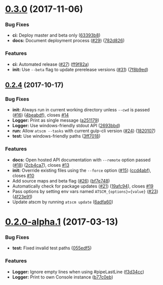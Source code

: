 <a name="0.3.0"></a>
# [0.3.0](https://github.com/atSCM/atscm-cli/compare/v0.2.4...v0.3.0) (2017-11-06)


### Bug Fixes

* **ci:** Deploy master and beta only ([63393b8](https://github.com/atSCM/atscm-cli/commit/63393b8))
* **docs:** Document deployment process ([#29](https://github.com/atSCM/atscm-cli/issues/29)) ([782d826](https://github.com/atSCM/atscm-cli/commit/782d826))


### Features

* **ci:** Automated release ([#27](https://github.com/atSCM/atscm-cli/issues/27)) ([ff9f82a](https://github.com/atSCM/atscm-cli/commit/ff9f82a))
* **init:** Use `--beta` flag to update prerelease versions ([#31](https://github.com/atSCM/atscm-cli/issues/31)) ([7f8b9ed](https://github.com/atSCM/atscm-cli/commit/7f8b9ed))



<a name="0.2.4"></a>
## [0.2.4](https://github.com/atSCM/atscm-cli/compare/0.2.0-alpha.1...v0.2.4) (2017-10-17)


### Bug Fixes

* **init:** Always run in current working directory unless `--cwd` is passed ([#16](https://github.com/atSCM/atscm-cli/issues/16)) ([4beabdf](https://github.com/atSCM/atscm-cli/commit/4beabdf)), closes [#14](https://github.com/atSCM/atscm-cli/issues/14)
* **Logger:** Print as single message ([a251179](https://github.com/atSCM/atscm-cli/commit/a251179))
* **Logger:** Use windows-friendly stdout API ([2693bbd](https://github.com/atSCM/atscm-cli/commit/2693bbd))
* **run:** Allow `atscm --tasks` with current gulp-cli version ([#24](https://github.com/atSCM/atscm-cli/issues/24)) ([1820107](https://github.com/atSCM/atscm-cli/commit/1820107))
* **test:** Use windows-friendly paths ([3ff7018](https://github.com/atSCM/atscm-cli/commit/3ff7018))


### Features

* **docs:** Open hosted API documentation with `--remote` option passed ([#18](https://github.com/atSCM/atscm-cli/issues/18)) ([2cb4ca7](https://github.com/atSCM/atscm-cli/commit/2cb4ca7)), closes [#13](https://github.com/atSCM/atscm-cli/issues/13)
* **init:** Override existing files using the `--force` option ([#15](https://github.com/atSCM/atscm-cli/issues/15)) ([ccd4abf](https://github.com/atSCM/atscm-cli/commit/ccd4abf)), closes [#10](https://github.com/atSCM/atscm-cli/issues/10)
* Add source maps and beta flag ([#26](https://github.com/atSCM/atscm-cli/issues/26)) ([bf7e748](https://github.com/atSCM/atscm-cli/commit/bf7e748))
* Automatically check for package updates ([#21](https://github.com/atSCM/atscm-cli/issues/21)) ([19afc94](https://github.com/atSCM/atscm-cli/commit/19afc94)), closes [#19](https://github.com/atSCM/atscm-cli/issues/19)
* Pass options by setting env vars named `ATSCM_{options}={value}` ([#23](https://github.com/atSCM/atscm-cli/issues/23)) ([4f23e91](https://github.com/atSCM/atscm-cli/commit/4f23e91))
* Update atscm by running `atscm update` ([6adfa60](https://github.com/atSCM/atscm-cli/commit/6adfa60))



<a name="0.2.0-alpha.1"></a>
# [0.2.0-alpha.1](https://github.com/atSCM/atscm-cli/compare/055edf5...0.2.0-alpha.1) (2017-03-13)


### Bug Fixes

* **test:** Fixed invalid test paths ([055edf5](https://github.com/atSCM/atscm-cli/commit/055edf5))


### Features

* **Logger:** Ignore empty lines when using #pipeLastLine ([f3d34cc](https://github.com/atSCM/atscm-cli/commit/f3d34cc))
* **Logger:** Print to own Console instance ([b77c0eb](https://github.com/atSCM/atscm-cli/commit/b77c0eb))



